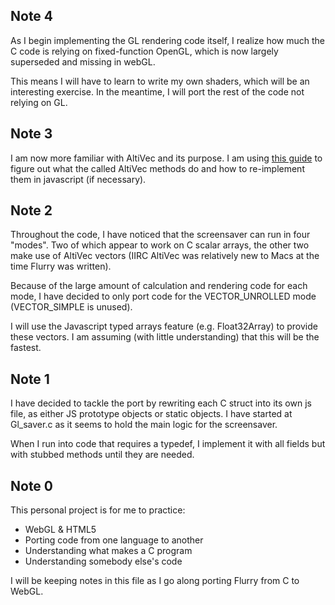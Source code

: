 ## Note 4

As I begin implementing the GL rendering code itself, I realize how much the C code is
relying on fixed-function OpenGL, which is now largely superseded and missing in webGL.

This means I will have to learn to write my own shaders, which will be an interesting
exercise. In the meantime, I will port the rest of the code not relying on GL.

## Note 3

I am now more familiar with AltiVec and its purpose. I am using [this guide](http://www.freescale.com/files/32bit/doc/ref_manual/ALTIVECPIM.pdf)
to figure out what the called AltiVec methods do and how to re-implement them in
javascript (if necessary).

## Note 2

Throughout the code, I have noticed that the screensaver can run in four "modes". Two
of which appear to work on C scalar arrays, the other two make use of AltiVec vectors
(IIRC AltiVec was relatively new to Macs at the time Flurry was written).

Because of the large amount of calculation and rendering code for each mode, I have
decided to only port code for the VECTOR_UNROLLED mode (VECTOR_SIMPLE is unused).

I will use the Javascript typed arrays feature (e.g. Float32Array) to provide these
vectors. I am assuming (with little understanding) that this will be the fastest.

## Note 1

I have decided to tackle the port by rewriting each C struct into its own js file, as
either JS prototype objects or static objects. I have started at Gl_saver.c as it
seems to hold the main logic for the screensaver.

When I run into code that requires a typedef, I implement it with all fields but
with stubbed methods until they are needed.

## Note 0

This personal project is for me to practice:

* WebGL & HTML5
* Porting code from one language to another
* Understanding what makes a C program
* Understanding somebody else's code

I will be keeping notes in this file as I go along porting Flurry from C to WebGL.